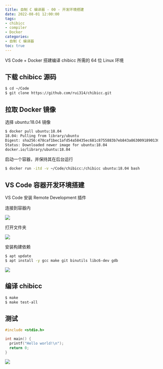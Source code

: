 ```yaml
---
title: 自制 C 编译器 - 00 - 开发环境搭建
date: 2022-08-01 12:00:00
tags: 
- chibicc
- compiler
- Docker
categories: 
- 自制 C 编译器
toc: true
---
```


VS Code + Docker 搭建编译 chibicc 所需的 64 位 Linux 环境

<!-- more -->

## 下载 chibicc 源码

```bash
$ cd ~/Code
$ git clone https://github.com/rui314/chibicc.git
```

## 拉取 Docker 镜像

选择 ubuntu:18.04 镜像

```bash
$ docker pull ubuntu:18.04
18.04: Pulling from library/ubuntu
Digest: sha256:478caf1bec1afd54a58435ec681c8755883b7eb843a8630091890130b15a79af
Status: Downloaded newer image for ubuntu:18.04
docker.io/library/ubuntu:18.04
```

启动一个容器，并保持其在后台运行

```bash
$ docker run -itd -v ~/Code/chibicc:/chibicc ubuntu:18.04 bash
```

## VS Code 容器开发环境搭建 

VS Code 安装 Remote Development 插件

连接到容器内

![](/posts/chibicc-compilerbook-step-00/images/截屏2022-08-02%20上午12.18.05-tuya.webp)

打开文件夹

![](/posts/chibicc-compilerbook-step-00/images/截屏2022-08-02%20上午12.23.24-tuya.webp)

安装构建依赖

```bash
$ apt update
$ apt install -y gcc make git binutils libc6-dev gdb
```

![](/posts/chibicc-compilerbook-step-00/images/截屏2022-08-02%20上午12.53.53-tuya.webp)

## 编译 chibicc

```bash
$ make 
$ make test-all
```

## 测试

```c hello.c
#include <stdio.h>

int main() {
  printf("Hello world!\n");
  return 0;
}
```

![](/posts/chibicc-compilerbook-step-00/images/截屏2022-08-02%20上午12.54.52-tuya.webp)
